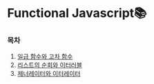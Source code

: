 <h1>Functional Javascript📚</h1>

<h3>목차</h3>
<ol>
    <li><a href="https://github.com/EungyuCho/functional-js/blob/master/docs/1.md">일급 함수와 고차 함수</a></li>
    <li><a href="https://github.com/EungyuCho/functional-js/blob/master/docs/2.md">리스트의 순회와 이터러블</a></li>
    <li><a href="https://github.com/EungyuCho/functional-js/blob/master/docs/3.md">제너레이터와 이터레이터</a></li>
</ol>